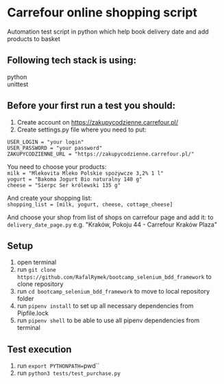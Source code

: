 # Carrefour online shopping script

 Automation test script in python which help book delivery date and add products to basket

## Following tech stack is using:  
python  
unittest

## Before your first run a test you should:

1. Create account on https://zakupycodzienne.carrefour.pl/
2. Create settings.py file where you need to put:

`USER_LOGIN = "your login"`  
`USER_PASSWORD = "your password"`    
`ZAKUPYCODZIENNE_URL = "https://zakupycodzienne.carrefour.pl/"`

You need to choose your products:  
`milk = "Mlekovita Mleko Polskie spożywcze 3,2% 1 l"`  
`yogurt = "Bakoma Jogurt Bio naturalny 140 g"`  
`cheese = "Sierpc Ser królewski 135 g"`

And create your shopping list:  
`shopping_list = [milk, yogurt, cheese, cottage_cheese]`

And choose your shop from list of shops on carrefour page and add it:
to `delivery_date_page.py` e.g. "Kraków, Pokoju 44 - Carrefour Kraków Plaza"

## Setup

1. open terminal
2. run `git clone https://github.com/RafalRymek/bootcamp_selenium_bdd_framework` to clone repository
3. run `cd bootcamp_selenium_bdd_framework` to move to local repository folder
4. run `pipenv install` to set up all necessary dependencies from Pipfile.lock
5. run `pipenv shell` to be able to use all pipenv dependencies from terminal

## Test execution
1. run `export PYTHONPATH=`pwd`` 
2. run `python3 tests/test_purchase.py`
